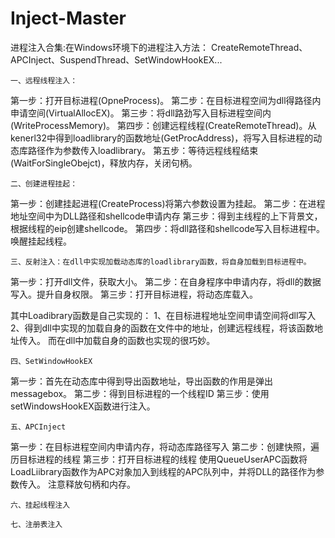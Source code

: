 # Inject-Master

进程注入合集:在Windows环境下的进程注入方法：
CreateRemoteThread、APCInject、SuspendThread、SetWindowHookEX...

	一、远程线程注入：
第一步：打开目标进程(OpneProcess)。
第二步：在目标进程空间为dll得路径内申请空间(VirtualAllocEX)。
第三步：将dll路劲写入目标进程空间内(WriteProcessMemory)。
第四步：创建远程线程(CreateRemoteThread)。从kenerl32中得到loadlibrary的函数地址(GetProcAddress)，将写入目标进程的动态库路径作为参数传入loadlibrary。
第五步：等待远程线程结束(WaitForSingleObejct)，释放内存，关闭句柄。

	二、创建进程挂起：
第一步：创建挂起进程(CreateProcess)将第六参数设置为挂起。
第二步：在进程地址空间中为DLL路径和shellcode申请内存
第三步：得到主线程的上下背景文，根据线程的eip创建shellcode。
第四步：将dll路径和shellcode写入目标进程中。唤醒挂起线程。

	三、反射注入：在dll中实现加载动态库的loadlibrary函数，将自身加载到目标进程中。
第一步：打开dll文件，获取大小。
第二步：在自身程序中申请内存，将dll的数据写入。提升自身权限。
第三步：打开目标进程，将动态库载入。

其中Loadibrary函数是自己实现的：
1、在目标进程地址空间申请空间将dll写入
2、得到dll中实现的加载自身的函数在文件中的地址，创建远程线程，将该函数地址传入。
而在dll中加载自身的函数也实现的很巧妙。

	四、SetWindowHookEX
第一步：首先在动态库中得到导出函数地址，导出函数的作用是弹出messagebox。
第二步：得到目标进程的一个线程ID
第三步：使用setWindowsHookEX函数进行注入。

	五、APCInject
第一步：在目标进程空间内申请内存，将动态库路径写入
第二步：创建快照，遍历目标进程的线程
第三步：打开目标进程的线程 使用QueueUserAPC函数将LoadLiibrary函数作为APC对象加入到线程的APC队列中，并将DLL的路径作为参数传入。
注意释放句柄和内存。

	六、挂起线程注入
  
	七、注册表注入
